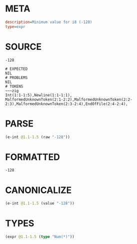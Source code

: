 # META
~~~ini
description=Minimum value for i8 (-128)
type=expr
~~~
# SOURCE
~~~roc
-128
~~~
~~~
# EXPECTED
NIL
# PROBLEMS
NIL
# TOKENS
~~~zig
Int(1:1-1:5),Newline(1:1-1:1),
MalformedUnknownToken(2:1-2:2),MalformedUnknownToken(2:2-2:3),MalformedUnknownToken(2:3-2:4),EndOfFile(2:4-2:4),
~~~
# PARSE
~~~clojure
(e-int @1.1-1.5 (raw "-128"))
~~~
# FORMATTED
~~~roc
-128
~~~
# CANONICALIZE
~~~clojure
(e-int @1.1-1.5 (value "-128"))
~~~
# TYPES
~~~clojure
(expr @1.1-1.5 (type "Num(*)"))
~~~

